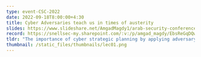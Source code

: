 ```yaml
---
type: event-CSC-2022
date: 2022-09-18T8:00:00+4:30
title: Cyber Adversaries teach us in times of austerity 
slides: https://www.slideshare.net/AmgadMagdy1/arab-security-conference-2022pdf?qid=ca1ce1d0-9ea2-43c6-8f95-cf73ffd1db4b&v=&b=&from_search=18
record: https://snellsec-my.sharepoint.com/:v:/p/amgad_magdy/EbsReGqDQw5Ji3CTP-EP1JIBacE8iZ-cNpdKtQIie37MCg?e=n1a5w2
tldr: "The importance of cyber strategic planning by applying adversary engagement"
thumbnail: /static_files/thumbnails/lec01.png
---
```

